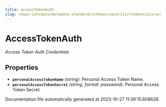 ```yaml
---
title: accessTokenAuth
slug: /main-concepts/metadata-standard/schemas/security/credentials/accesstokenauth
---
```


# AccessTokenAuth

*Access Token Auth Credentials*

## Properties

- **`personalAccessTokenName`** *(string)*: Personal Access Token Name.
- **`personalAccessTokenSecret`** *(string, format: password)*: Personal Access Token Secret.


Documentation file automatically generated at 2023-10-27 11:39:15.608628.
